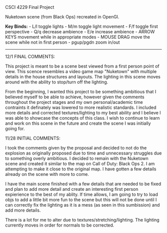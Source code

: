 CSCI 4229 Final Project

Nuketown scene (from Black Ops) recreated in OpenGl. 

**Key Binds:**
	- L/l toggle lights
	- M/m toggle light movement
	- F/f toggle first perspective
	- Q/q decrease ambience 
	- E/e increase ambience 
	- ARROW KEYS movement while in appropriate modes
	- MOUSE DRAG move the scene while not in first person 
	- pgup/pgdn zoom in/out


--------------------------------------------------------------------
12/1 FINAL COMMENTS: 

This project is meant to be a scene best viewed from a first person point of view. This scence resembles a 
video game map "Nuketown" with multiple details in the house structures and layouts. The lighting in this scene 
moves around with the ability to stop/turn off the lighting.  

From the beginning, I wanted this project to be something ambitious that I believed myself to be able to
achieve, however given the comments throughout the project stages and my own personal/academic time 
contraints it definately was lowered to more realistic standards. I included more details and corrected textures/lighting
to my best ability and I believe I was able to showcase the concepts of this class. I wish to continue to learn and 
work on this scene in the future and create the scene I was initially going for. 




11/28 INITIAL COMMENTS: 

I took the comments given by the proposal and decided to not do the explosion as originally proposed
due to time and unnecessary struggles due to something overly ambitious. I decided to remain with 
the Nuketown scene and created it similar to the map on Call of Duty: Black Ops 2. I am attempting to 
make it close to the original map. I have gotten a few details already on the scene with more to come. 

I have the main scene finished with a few details that are needed to be fixed and plan to add more detail 
and create an interesting first person expierience to the best of my ablity. If time allows, 
I am going to try to load objs to add a little bit more fun to the scene but this will not be 
done until I can correctly fix the lighting as it is a mess (as seen in this sumbission) and 
add more details.

There is a lot for me to alter due to textures/stretching/lighting. The lighting currently moves in order 
for normals to be corrected. 
